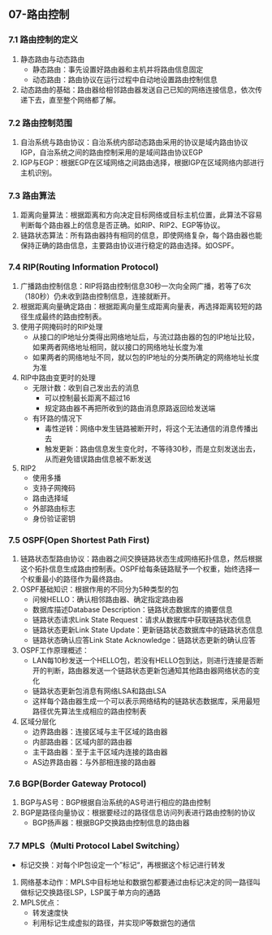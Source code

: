 ## 07-路由控制

### 7.1 路由控制的定义

1. 静态路由与动态路由
   - 静态路由：事先设置好路由器和主机并将路由信息固定
   - 动态路由：路由协议在运行过程中自动地设置路由控制信息
2. 动态路由的基础：路由器给相邻路由器发送自己已知的网络连接信息，依次传递下去，直至整个网络都了解。

### 7.2 路由控制范围

1. 自治系统与路由协议：自治系统内部动态路由采用的协议是域内路由协议IGP，自治系统之间的路由控制采用的是域间路由协议EGP
2. IGP与EGP：根据EGP在区域网络之间路由选择，根据IGP在区域网络内部进行主机识别。

### 7.3 路由算法

1. 距离向量算法：根据距离和方向决定目标网络或目标主机位置，此算法不容易判断每个路由器上的信息是否正确。如RIP、RIP2、EGP等协议。
2. 链路状态算法：所有路由器持有相同的信息，即使网络复杂，每个路由器也能保持正确的路由信息，主要路由协议进行稳定的路由选择。如OSPF。

### 7.4 RIP(Routing Information Protocol)

1. 广播路由控制信息：RIP将路由控制信息30秒一次向全网广播，若等了6次（180秒）仍未收到路由控制信息，连接就断开。
2. 根据距离向量确定路由：根据距离向量生成距离向量表，再选择距离较短的路径生成最终的路由控制表。
3. 使用子网掩码时的RIP处理
   - 从接口的IP地址分类得出网络地址后，与流过路由器的包的IP地址比较，如果两者网络地址相同，就以接口的网络地址长度为准
   - 如果两者的网络地址不同，就以包的IP地址的分类所确定的网络地址长度为准
4. RIP中路由变更时的处理
   - 无限计数：收到自己发出去的消息
     - 可以控制最长距离不超过16
     - 规定路由器不再把所收到的路由消息原路返回给发送端
   - 有环路的情况下
     - 毒性逆转：网络中发生链路被断开时，将这个无法通信的消息传播出去
     - 触发更新：路由信息发生变化时，不等待30秒，而是立刻发送出去，从而避免错误路由信息被不断发送
5. RIP2
   - 使用多播
   - 支持子网掩码
   - 路由选择域
   - 外部路由标志
   - 身份验证密钥

### 7.5 OSPF(Open Shortest Path First)

1. 链路状态型路由协议：路由器之间交换链路状态生成网络拓扑信息，然后根据这个拓扑信息生成路由控制表。OSPF给每条链路赋予一个权重，始终选择一个权重最小的路径作为最终路由。
2. OSPF基础知识：根据作用的不同分为5种类型的包
   - 问候HELLO：确认相邻路由器、确定指定路由器
   - 数据库描述Database Description：链路状态数据库的摘要信息
   - 链路状态请求Link State Request：请求从数据库中获取链路状态信息
   - 链路状态更新Link State Update：更新链路状态数据库中的链路状态信息
   - 链路状态确认应答Link State Acknowledge：链路状态更新的确认应答
3. OSPF工作原理概述：
   - LAN每10秒发送一个HELLO包，若没有HELLO包到达，则进行连接是否断开的判断，路由器发送一个链路状态更新包通知其他路由器网络状态的变化
   - 链路状态更新包消息有网络LSA和路由LSA
   - 这样每个路由器生成一个可以表示网络结构的链路状态数据库，采用最短路径优先算法生成相应的路由控制表
4. 区域分层化
   - 边界路由器：连接区域与主干区域的路由器
   - 内部路由器：区域内部的路由器
   - 主干路由器：至于主干区域内连接的路由器
   - AS边界路由器：与外部相连接的路由器

### 7.6 BGP(Border Gateway Protocol)

1. BGP与AS号：BGP根据自治系统的AS号进行相应的路由控制
2. BGP是路径向量协议：根据要经过的路径信息访问列表进行路由控制的协议
   - BGP扬声器：根据BGP交换路由控制信息的路由器

### 7.7 MPLS（Multi Protocol Label Switching）

- 标记交换：对每个IP包设定一个”标记“，再根据这个标记进行转发

1. 网络基本动作：MPLS中目标地址和数据包都要通过由标记决定的同一路径叫做标记交换路径LSP，LSP属于单方向的通路
2. MPLS优点：
   - 转发速度快
   - 利用标记生成虚拟的路径，并实现IP等数据包的通信